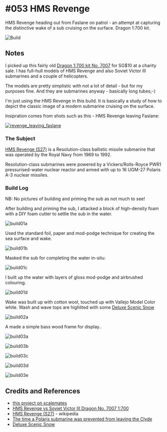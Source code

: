 # #053 HMS Revenge

HMS Revenge heading out from Faslane on patrol - an attempt at capturing the distinctive wake of a sub cruising on the surface. Dragon 1:700 kit.

![Build](./assets/HMSRevengeS27_build.jpg?raw=true)

## Notes

I picked up this fairly old [Dragon 1:700 kit No. 7007](https://www.scalemates.com/kits/dragon-7007-hms-revenge-vs-soviet-victor-iii--1356080)
for SG$10 at a charity sale. I has full-hull models of HMS Revenge and also Soviet Victor III submarines and a couple of helicopters.

The models are pretty simplistic with not a lot of detail - but for my purposes fine. And they are submarines anyway - basically long tubes;-)

I'm just using the HMS Revenge in this build. It is basically a study of how to depict the classic image of a modern submarine cruising on the surface.

Insipration comes from shots such as this - HMS Revenge leaving Faslane:

[![revenge_leaving_faslane](./assets/revenge_leaving_faslane.jpg?raw=true)](https://ukdefencejournal.org.uk/the-time-a-polaris-submarine-was-prevented-from-leaving-faslane/)

### The Subject

[HMS Revenge (S27)](https://en.wikipedia.org/wiki/HMS_Revenge_(S27))
is a Resolution-class ballistic missile submarine that was operated by the Royal Navy from 1969 to 1992.

Resolution-class submarines were powered by a Vickers/Rolls-Royce PWR1 pressurised-water nuclear reactor
and armed with up to 16 UGM-27 Polaris A-3 nuclear missiles.

### Build Log

NB: No pictures of building and priming the sub as not much to see!

After building and priming the sub, I attacked a block of high-density foam with a DIY foam cutter to settle the sub in the water.

![build01a](./assets/build01a.jpg?raw=true)

Used the standard foil, paper and mod-podge technique for creating the sea surface and wake.

![build01b](./assets/build01b.jpg?raw=true)

Masked the sub for completing the water in-situ:

![build01c](./assets/build01c.jpg?raw=true)

I built up the water with layers of gloss mod-podge and airbrushed colouring.

![build01d](./assets/build01d.jpg?raw=true)

Wake was built up with cotton wool, touched up with Vallejo Model Color white.
Wash and wave tops are highlited with some [Deluxe Scenic Snow](https://deluxematerials.co.uk/collections/hobby/products/scenic-snow-kit)

![build02a](./assets/build02a.jpg?raw=true)

A made a simple bass wood frame for display..

![build03a](./assets/build03a.jpg?raw=true)

![build03b](./assets/build03b.jpg?raw=true)

![build03c](./assets/build03c.jpg?raw=true)

![build03d](./assets/build03d.jpg?raw=true)

![build03e](./assets/build03e.jpg?raw=true)

## Credits and References

* [this project on scalemates](https://www.scalemates.com/profiles/mate.php?id=74137&p=projects&project=128229)
* [HMS Revenge vs Soviet Victor III Dragon No. 7007 1:700](https://www.scalemates.com/kits/dragon-7007-hms-revenge-vs-soviet-victor-iii--1356080)
* [HMS Revenge (S27)](https://en.wikipedia.org/wiki/HMS_Revenge_(S27)) - wikipedia
* [The time a Polaris submarine was prevented from leaving the Clyde](https://ukdefencejournal.org.uk/the-time-a-polaris-submarine-was-prevented-from-leaving-faslane/)
* [Deluxe Scenic Snow](https://deluxematerials.co.uk/collections/hobby/products/scenic-snow-kit)
